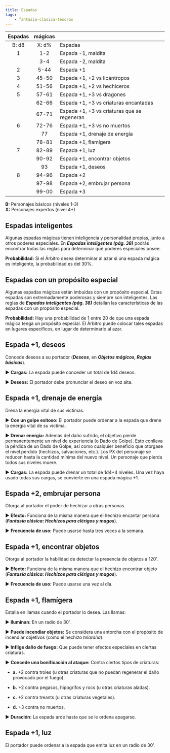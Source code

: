 ```yaml
---
title: Espadas
tags:
    - fantasia-clasica-tesoros
---
```


| Espadas | mágicas |                                             |
| :-----: | :-----: | :-------------------------------------------|
| B: d8   | X: d%   | Espadas                                     |
| 1       | 1-2     | Espada -1, maldita                          |
|         | 3-4     | Espada -2, maldita                          |
| 2       | 5-44    | Espada +1                                   |
| 3       | 45-50   | Espada +1, +2 vs licántropos                |
| 4       | 51-56   | Espada +1, +2 vs hechiceros                 |
| 5       | 57-61   | Espada +1, +3 vs dragones                   |
|         | 62-66   | Espada +1, +3 vs criaturas encantadas       |
|         | 67-71   | Espada +1, +3 vs criaturas que se regeneran |
| 6       | 72-76   | Espada +1, +3 vs no muertos                 |
|         | 77      | Espada +1, drenaje de energía               |
|         | 78-81   | Espada +1, flamígera                        |
| 7       | 82-89   | Espada +1, luz                              |
|         | 90-92   | Espada +1, encontrar objetos                |
|         | 93      | Espada +1, deseos                           |
| 8       | 94-96   | Espada +2                                   |
|         | 97-98   | Espada +2, embrujar persona                 |
|         | 99-00   | Espada +3                                   |

**B:** Personajes básicos (niveles 1-3)  
**X:** Personajes expertos (nivel 4+)

## Espadas inteligentes

Algunas espadas mágicas tienen inteligencia y personalidad propias, junto a otros poderes especiales. En ***Espadas inteligentes (pág. 38)*** podrás encontrar todas las reglas para determinar qué poderes especiales posee.

**Probabilidad:** Si el Árbitro desea determinar al azar si una espada mágica es inteligente, la probabilidad es del 30%.

## Espadas con un propósito especial

Algunas espadas mágicas están imbuidas con un propósito especial. Estas espadas son extremadamente poderosas y siempre son inteligentes. Las reglas de ***Espadas inteligentes (pág. 38)*** detallan las características de las espadas con un propósito especial.

**Probabilidad:** Hay una probabilidad de 1 entre 20 de que una espada mágica tenga un propósito especial. El Árbitro puede colocar tales espadas en lugares específicos, en lugar de determinarlo al azar.

## Espada +1, deseos

Concede deseos a su portador (***Deseos***, en ***Objetos mágicos, Reglas básicas***).

▶ **Cargas:** La espada puede conceder un total de 1d4 deseos.

▶ **Deseos:** El portador debe pronunciar el deseo en voz alta.

## Espada +1, drenaje de energía

Drena la energía vital de sus víctimas.

▶ **Con un golpe exitoso:** El portador puede ordenar a la espada que drene la energía vital de su víctima.

▶ **Drenar energía:** Además del daño sufrido, el objetivo pierde permanentemente un nivel de experiencia (o Dado de Golpe). Esto conlleva la pérdida de un Dado de Golpe, así como cualquier beneficio que otorgase el nivel perdido (hechizos, salvaciones, etc.). Los PX del personaje se reducen hasta la cantidad mínima del nuevo nivel. Un personaje que pierda todos sus niveles muere.

▶ **Cargas:** La espada puede drenar un total de 1d4+4 niveles. Una vez haya usado todas sus cargas, se convierte en una espada mágica +1.

## Espada +2, embrujar persona

Otorga al portador el poder de hechizar a otras personas.

▶ **Efecto:** Funciona de la misma manera que el hechizo encantar persona (***Fantasía clásica: Hechizos para clérigos y magos***).

▶ **Frecuencia de uso:** Puede usarse hasta tres veces a la semana.

## Espada +1, encontrar objetos

Otorga al portador la habilidad de detectar la presencia de objetos a 120’.

▶ **Efecto:** Funciona de la misma manera que el hechizo encontrar objeto (***Fantasía clásica: Hechizos para clérigos y magos***).

▶ **Frecuencia de uso:** Puede usarse una vez al día.

## Espada +1, flamígera

Estalla en llamas cuando el portador lo desea. Las llamas:

▶ **Iluminan:** En un radio de 30’.

▶ **Puede incendiar objetos:** Se considera una antorcha con el propósito de incendiar objetivos (como el hechizo *telaraña*).

▶ **Inflige daño de fuego:** Que puede tener efectos especiales en ciertas criaturas.

▶ **Concede una bonificación al ataque:** Contra ciertos tipos de criaturas:

- **a.** +2 contra troles (u otras criaturas que no puedan regenerar el daño provocado por el fuego).

- **b.** +2 contra pegasos, hipogrifos y rocs (u otras criaturas aladas).

- **c.** +2 contra treants (u otras criaturas vegetales).

- **d.** +3 contra no muertos.

▶ **Duración:** La espada arde hasta que se le ordena apagarse.

## Espada +1, luz

El portador puede ordenar a la espada que emita luz en un radio de 30’.
